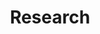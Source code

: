 ---
layout: profiles
permalink: /research/
title: Research
description: Photonic sensors, Photonic crystal, Bloch Surface Wave sensing.
nav: true
nav_order: 1

profiles:
  # if you want to include more than one profile, just replicate the following block
  # and create one content file for each profile inside _pages/
  - align: right
    image: bsw_sensing_Al.jpeg
    content: BSW_sensors.md
    image_circular: false # crops the image to make it circular
    caption: > 
      <p>Bloch Surface Waves and Internal Optical Modes-Driven Photonic Crystal-Coupled Emission Platform for Femtomolar Detection of Aluminum Ions.
      (Source: J. Phys. Chem. C 2020, 124, 13, 7341-7352)</p>
  - align: left
    image: pe_powers_nonlinear_optics_bookmatter.jpg
    content: quantum_research.md
    image_circular: false # crops the image to make it circular
    caption: >
      <p>Nonlinear process of different frequency generation. (Source: Coverpage, Fundamentals of Nonlinear Optics By Peter E. Powers, Joseph W. Haus)</p>
---